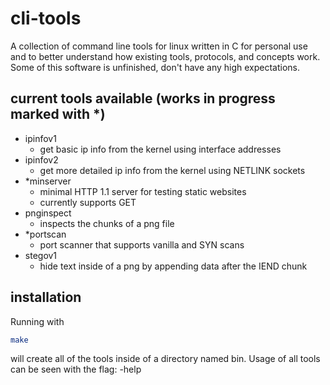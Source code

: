 # cli-tools 

A collection of command line tools for linux written in C for personal use and to better understand how existing tools, protocols, and concepts work. Some of this software is unfinished, don't have any high expectations. 


## current tools available (works in progress marked with *)

* ipinfov1
  * get basic ip info from the kernel using interface addresses
* ipinfov2
  * get more detailed ip info from the kernel using NETLINK sockets
* *minserver
  * minimal HTTP 1.1 server for testing static websites 
  * currently supports GET
* pnginspect
  * inspects the chunks of a png file
* *portscan
  * port scanner that supports vanilla and SYN scans 
* stegov1
  * hide text inside of a png by appending data after the IEND chunk 

<!-- ## dependencies 
* zlib   -->


## installation

Running with 
```bash
make 
```
will create all of the tools inside of a directory named bin. 
Usage of all tools can be seen with the flag: -help


